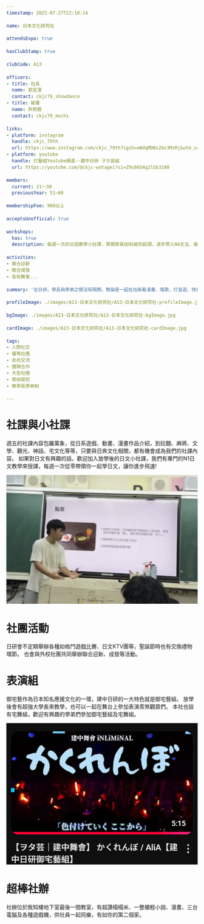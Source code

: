 ```yaml
---
timestamp: 2025-07-27T22:10:14

name: 日本文化研究社

attendsExpo: true

hasClubStamp: true

clubCode: A13

officers:
- title: 社長
  name: 郭定澐
  contact: ckjc79_showdance
- title: 秘書
  name: 許鈞毅
  contact: ckjc79_mochi

links:
- platform: instagram
  handle: ckjc_79th
  url: https://www.instagram.com/ckjc_79th?igsh=eWdqMDBsZmx3MzRj&utm_source=qr
- platform: youtube
  handle: 打藝組Youtube頻道--建中日研 ヲタ芸組
  url: https://youtube.com/@ckjc-wotagei?si=Z9s86O4g2lGb3180

members:
  current: 21～30
  previousYear: 51~60

membershipFee: 900以上

acceptsUnofficial: true

workshops:
  has: true
  description: 每週一次的日語教學小社課，帶領學員從N5級別起頭，逐步帶入N4文法，循序漸進地進行日語學習。

activities:
- 聯合迎新
- 聯合成發
- 各校舞會...

summary: '在日研，學長與學弟之間沒有隔閡。無論是一起在社辦看漫畫、唱歌、打音遊、快打，或是一起去吃拉麵、打機、打御宅藝。日研的社團生活就是這麼輕鬆愜意。'

profileImage: ./images/A13-日本文化研究社/A13-日本文化研究社-profileImage.jpg

bgImage: ./images/A13-日本文化研究社/A13-日本文化研究社-bgImage.jpg

cardImage: ./images/A13-日本文化研究社/A13-日本文化研究社-cardImage.jpg

tags:
- 人際社交
- 優等社團
- 友社交流
- 團隊合作
- 大型社團
- 學術探究
- 無學長學弟制

---
```


# 社課與小社課
週五的社課內容包羅萬象，從日系遊戲、動畫、漫畫作品介紹，到拉麵、麻將、文學、觀光、神話、宅文化等等，只要與日奔文化相關，都有機會成為我們的社課內容。
如果對日文有興趣的話，歡迎加入放學後的日文小社課，我們有專門的N1日文教學來授課，每週一次從零帶領你一起學日文，讓你進步飛速!

![週五社課](./images/A13-日本文化研究社/A13-日本文化研究社-content-0.jpg)

# 社團活動
日研會不定期舉辦各種如格鬥遊戲比賽、日文KTV團等，聖誕節時也有交換禮物環節。
也會與外校社團共同舉辦聯合迎新、成發等活動。

# 表演組
御宅藝作為日本知名應援文化的一環，建中日研的一大特色就是御宅藝組。
放學後會有超強大學長來教學，也可以一起在舞台上參加表演羨煞觀眾們。
本社也設有宅舞組，歡迎有興趣的學弟們參加御宅藝組及宅舞組。

![建中舞會表演照片](./images/A13-日本文化研究社/A13-日本文化研究社-content-1.jpg)
 
# 超棒社辦
社辦位於致知樓地下室最後一間教室，有超讚榻榻米、一整櫃輕小說、漫畫、三台電腦及各種遊戲機，供社員一起同樂，有如你的第二個家。
